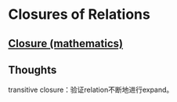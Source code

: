 # Closures of Relations



## [Closure (mathematics)](https://en.wikipedia.org/wiki/Closure_(mathematics))



## Thoughts

transitive closure：验证relation不断地进行expand。



